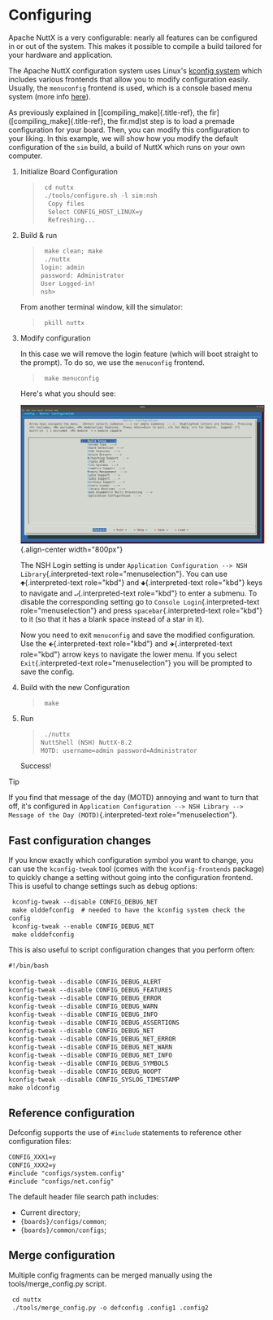 Configuring
===========

Apache NuttX is a very configurable: nearly all features can be
configured in or out of the system. This makes it possible to compile a
build tailored for your hardware and application.

The Apache NuttX configuration system uses Linux\'s [kconfig
system](https://www.kernel.org/doc/Documentation/kbuild/kconfig-language.txt)
which includes various frontends that allow you to modify configuration
easily. Usually, the `menuconfig` frontend is used, which is a console
based menu system (more info
[here](https://en.wikipedia.org/wiki/Menuconfig)).

As previously explained in \[[compiling\_make]{.title-ref}, the
fir\]([compiling\_make]{.title-ref}, the fir.md)st step is to load a
premade configuration for your board. Then, you can modify this
configuration to your liking. In this example, we will show how you
modify the default configuration of the `sim` build, a build of NuttX
which runs on your own computer.

1.  Initialize Board Configuration

    > ``` {.console}
    >  cd nuttx
    >  ./tools/configure.sh -l sim:nsh
    >   Copy files
    >   Select CONFIG_HOST_LINUX=y
    >   Refreshing...
    > ```

2.  Build & run

    > ``` {.console}
    >  make clean; make
    >  ./nuttx
    > login: admin
    > password: Administrator
    > User Logged-in!
    > nsh>
    > ```

    From another terminal window, kill the simulator:

    > ``` {.console}
    >  pkill nuttx
    > ```

3.  Modify configuration

    In this case we will remove the login feature (which will boot
    straight to the prompt). To do so, we use the `menuconfig` frontend.

    > ``` {.console}
    >  make menuconfig
    > ```

    Here\'s what you should see:

    ![Screenshot of menuconfig system main screen](../_static/images/menuconfig.png){.align-center
    width="800px"}

    The NSH Login setting is under
    `Application Configuration --> NSH Library`{.interpreted-text
    role="menuselection"}. You can use `🢁`{.interpreted-text role="kbd"}
    and `🢃`{.interpreted-text role="kbd"} keys to navigate and
    `↵`{.interpreted-text role="kbd"} to enter a submenu. To disable the
    corresponding setting go to `Console Login`{.interpreted-text
    role="menuselection"} and press `spacebar`{.interpreted-text
    role="kbd"} to it (so that it has a blank space instead of a star in
    it).

    Now you need to exit `menuconfig` and save the modified
    configuration. Use the `🡸`{.interpreted-text role="kbd"} and
    `🡺`{.interpreted-text role="kbd"} arrow keys to navigate the lower
    menu. If you select `Exit`{.interpreted-text role="menuselection"}
    you will be prompted to save the config.

4.  Build with the new Configuration

    > ``` {.console}
    >  make
    > ```

5.  Run

    > ``` {.console}
    >  ./nuttx
    > NuttShell (NSH) NuttX-8.2
    > MOTD: username=admin password=Administrator
    > ```

    Success!

Tip

If you find that message of the day (MOTD) annoying and want to turn
that off, it\'s configured in
`Application Configuration --> NSH Library --> Message of the Day (MOTD)`{.interpreted-text
role="menuselection"}.

Fast configuration changes
--------------------------

If you know exactly which configuration symbol you want to change, you
can use the `kconfig-tweak` tool (comes with the `kconfig-frontends`
package) to quickly change a setting without going into the
configuration frontend. This is useful to change settings such as debug
options:

``` {.console}
 kconfig-tweak --disable CONFIG_DEBUG_NET
 make olddefconfig  # needed to have the kconfig system check the config
 kconfig-tweak --enable CONFIG_DEBUG_NET
 make olddefconfig
```

This is also useful to script configuration changes that you perform
often:

``` {.bash}
#!/bin/bash

kconfig-tweak --disable CONFIG_DEBUG_ALERT
kconfig-tweak --disable CONFIG_DEBUG_FEATURES
kconfig-tweak --disable CONFIG_DEBUG_ERROR
kconfig-tweak --disable CONFIG_DEBUG_WARN
kconfig-tweak --disable CONFIG_DEBUG_INFO
kconfig-tweak --disable CONFIG_DEBUG_ASSERTIONS
kconfig-tweak --disable CONFIG_DEBUG_NET
kconfig-tweak --disable CONFIG_DEBUG_NET_ERROR
kconfig-tweak --disable CONFIG_DEBUG_NET_WARN
kconfig-tweak --disable CONFIG_DEBUG_NET_INFO
kconfig-tweak --disable CONFIG_DEBUG_SYMBOLS
kconfig-tweak --disable CONFIG_DEBUG_NOOPT
kconfig-tweak --disable CONFIG_SYSLOG_TIMESTAMP
make oldconfig
```

Reference configuration
-----------------------

Defconfig supports the use of `#include` statements to reference other
configuration files:

``` {.}
CONFIG_XXX1=y
CONFIG_XXX2=y
#include "configs/system.config"
#include "configs/net.config"
```

The default header file search path includes:

-   Current directory;
-   `{boards}/configs/common`;
-   `{boards}/common/configs`;

Merge configuration
-------------------

Multiple config fragments can be merged manually using the
tools/merge\_config.py script.

``` {.console}
 cd nuttx
 ./tools/merge_config.py -o defconfig .config1 .config2
```
